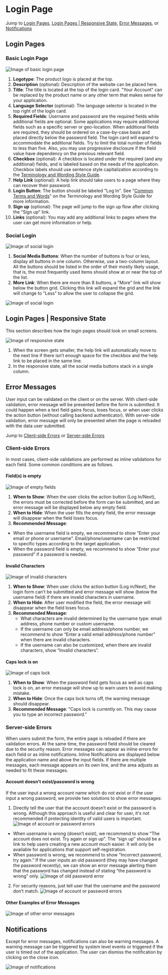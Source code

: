 # Login Page

Jump to [Login Pages](#login-pages), [Login Pages \| Responsive State](#login-pages--responsive-state), [Error Messages](#error-messages), or [Notifications](#notifications)

## Login Pages

### Basic Login Page
![Image of basic login page](img/login-page-1.png)
1. **Logotype**: The product logo is placed at the top.
2. **Description** (optional): Description of the website can be placed here.
3. **Title**: The title is located at the top of the login card. "Your Account" can be replaced by the product name or any other term that makes sense for your application.
4. **Language Selector** (optional): The language selector is located in the top right of the login card.
5. **Required Fields**: Username and password are the required fields while additional fields are optional. Some applications may require additional fields such as a specific server or geo-location. When additional fields are required, they should be ordered on a case-by-case basis and placed directly below the password field. The login card will expand to accommodate the additional fields.
Try to limit the total number of fields to less than five. Also, you may use progressive disclosure if the field value have dependency on the previous relevant field.
6. **Checkbox** (optional): A checkbox is located under the required (and any additional) fields, and is labeled based on the needs of the application. Checkbox labels should use sentence style capitalization according to the [Terminology and Wording Style Guide](http://www.patternfly.org/styles/terminology-and-wording/).
7. **Help Link** (optional): A help link should take users to a page where they can recover their password.
8. **Login Button**: The button should be labeled "Log In". See "[Common Terms and Words](http://www.patternfly.org/styles/terminology-and-wording/#common-terms-and-words)" on the Terminology and Wording Style Guide for more information.
9. **Sign up** (optional): The page will jump to the sign up flow after clicking the “Sign up” link.
10. **Links** (optional): You may add any additional links to pages where the user can get more information or help.

### Social Login
![Image of social login](img/login-page-4.png)
1. **Social Media Buttons**: When the number of buttons is four or less, display all buttons in one column. Otherwise, use a two-column layout. All the buttons should be listed in the order of their mostly likely usage, that is, the most frequently used items should show at or near the top of the list.
2. **More Link**: When there are more than 8 buttons, a "More" link will show below the button grid. Clicking this link will expand the grid and the link will change to "Less" to allow the user to collapse the grid.

![Image of social login](img/login-page-5.png)

## Login Pages | Responsive State
This section describes how the login pages should look on small screens.

![Image of responsive state](img/responsive.png)
1. When the screen gets smaller, the help link will automatically move to the next line if there isn’t enough space for the checkbox and the help link to be placed in the same line.
2. In the responsive state, all the social media buttons stack in a single column.

## Error Messages
User input can be validated on the client or on the server. With client-side validation, error message will be presented before the form is submitted. It could happen when a text field gains focus, loses focus, or when user clicks the action button (without calling backend authenticator). With server-side validation, error message will only be presented when the page is reloaded with the data user submitted.

Jump to [Client-side Errors](#client-side-errors) or [Server-side Errors](#server-side-errors)

### Client-side Errors
In most cases, client-side validations are performed as inline validations for each field. Some common conditions are as follows.

#### Field(s) is empty
![Image of empty fields](img/Message-1.png)
1. **When to Show**: When the user clicks the action button (Log In/Next), the errors must be corrected before the form can be submitted, and an error message will be displayed below any empty field.
2. **When to Hide**: When the user fills the empty field, the error message will disappear when the field loses focus.
3. **Recommended Message**:
  - When the username field is empty, we recommend to show “Enter your email or phone or username”. Email/phone/username can be restricted to specific types according to the target application.
  - When the password field is empty, we recommend to show “Enter your password” if a password is needed.

#### Invalid Characters
![Image of invalid characters](img/Message-2.png)
1. **When to Show**: When user clicks the action button (Log in/Next), the login form can’t be submitted and error message will show (below the username field) if there are invalid characters in username.
2. **When to Hide**: After user modified the field, the error message will disappear when the field loses focus.
3. **Recommended Message**:
	- What characters are invalid determined by the username type: email address, phone number or custom username.
	- If the username can only be email address/phone number, we recommend to show “Enter a valid email address/phone number” when there are invalid characters.
	- If the username can also be customized, when there are invalid characters, show “Invalid characters”.

#### Caps lock is on
![Image of caps lock](img/Message-3.png)
1. **When to Show**: When the password field gets focus as well as caps lock is on, an error message will show up to warn users to avoid making mistake.
2. **When to Hide**: Once the caps lock turns off, the warning message should disappear.
3. **Recommended Message**: "Caps lock is currently on. This may cause you to type an incorrect password."

### Server-side Errors
When users submit the form, the entire page is reloaded if there are validation errors. At the same time, the password field should be cleared due to the security reason. Error messages can appear as inline errors for each field or as inline notifications. Inline Notifications are displayed below the application name and above the input fields. If there are multiple messages, each message appears on its own line, and the area adjusts as needed to fit these messages.

#### Account doesn’t exist/password is wrong
If the user input a wrong account name which do not exist or if the user input a wrong password, we provide two solutions to show error messages:

1. Directly tell the user that the account doesn’t exist or the password is wrong. Although this approach is useful and clear for user, it's not recommended if protecting identity of valid users is important.
![Image of account or password errors](img/server-1.png)
 - When username is wrong (doesn’t exist), we recommend to show “The account does not exist. Try again or sign up”. The “sign up” should be a link to help users creating a new account much easier. It will only be available for applications that support self-registration.
 - When password is wrong, we recommend to show “Incorrect password, try again.” If the user inputs an old password (they may have changed the password recently), we can show an error message alerting them that the password has changed instead of stating “the password is wrong” only.
 ![Image of old password error](img/Server-3.png)

2. For security reasons, just tell user that the username and the password don’t match.
![Image of account or password errors](img/Server-2.png)

#### Other Examples of Error Messages
![Image of other error messages](img/Server-4.png)

## Notifications
Except for error messages, notifications can also be warning messages. A warning message can be triggered by system level events or triggered if the user is timed out of the application. The user can dismiss the notification by clicking on the close icon.

![Image of notifications](img/Notification.png)
